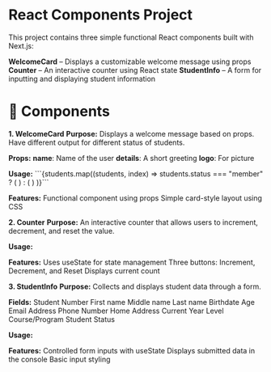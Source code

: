 # React Components Project
This project contains three simple functional React components built with Next.js:

**WelcomeCard** – Displays a customizable welcome message using props
**Counter** – An interactive counter using React state
**StudentInfo** – A form for inputting and displaying student information

# 🔧 Components
**1. WelcomeCard**
**Purpose:**
Displays a welcome message based on props. Have different output for different status of students.

**Props:**
**name**: Name of the user
**details**: A short greeting
**logo**: For picture

**Usage:**
\`\`\`{students.map((students, index) =>
        students.status === "member" ? (
          <Card name={students.name} message={message} logo={logo} />
        ) : (
          <Card name={students.name} logo={profilePicture} />
        )
      )}\`\`\`

**Features:**
Functional component using props
Simple card-style layout using CSS

**2. Counter**
**Purpose:**
An interactive counter that allows users to increment, decrement, and reset the value.

**Usage:**
<Counter />

**Features:**
Uses useState for state management
Three buttons: Increment, Decrement, and Reset
Displays current count

**3. StudentInfo**
**Purpose:**
Collects and displays student data through a form.

**Fields:**
Student Number
First name
Middle name
Last name
Birthdate
Age
Email Address
Phone Number
Home Address
Current Year Level
Course/Program
Student Status

**Usage:**
<BasicInfo data={basicInfo} onChange={setBasicInfo} />
<ContactInfo data={contactInfo} onChange={setContactInfo} />
<EducationBackground data={education} onChange={setEducation} />

**Features:**
Controlled form inputs with useState
Displays submitted data in the console
Basic input styling

